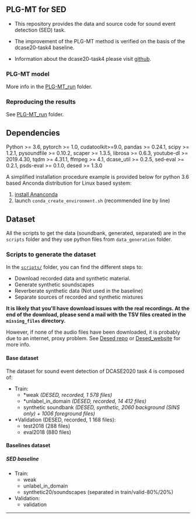 
## PLG-MT for SED

- This repository provides the data and source code for sound event detection (SED) task.
- The improvement of the PLG-MT method is verified on the basis of the dcase20-task4 baseline.

- Information about the dcase20-task4 please visit [github].
### PLG-MT model

More info in the [PLG-MT_run] folder.

### Reproducing the results
See [PLG-MT_run] folder.

## Dependencies

Python >= 3.6, pytorch >= 1.0, cudatoolkit>=9.0, pandas >= 0.24.1, scipy >= 1.2.1, pysoundfile >= 0.10.2,
scaper >= 1.3.5, librosa >= 0.6.3, youtube-dl >= 2019.4.30, tqdm >= 4.31.1, ffmpeg >= 4.1, 
dcase_util >= 0.2.5, sed-eval >= 0.2.1, psds-eval >= 0.1.0, desed >= 1.3.0

A simplified installation procedure example is provided below for python 3.6 based Anconda distribution 
for Linux based system:
1. [install Ananconda][anaconda_download]
2. launch `conda_create_environment.sh` (recommended line by line)

## Dataset

All the scripts to get the data (soundbank, generated, separated) are in the `scripts` folder 
and they use python files from `data_generation` folder.

### Scripts to generate the dataset

In the [`scripts/`][scripts] folder, you can find the different steps to:
- Download recorded data and synthetic material.
- Generate synthetic soundscapes
- Reverberate synthetic data (Not used in the baseline)
- Separate sources of recorded and synthetic mixtures 


**It is likely that you'll have download issues with the real recordings.
At the end of the download, please send a mail with the TSV files
created in the `missing_files` directory.** 

However, if none of the audio files have been downloaded, it is probably due to an internet, proxy problem.
See [Desed repo][desed] or [Desed_website][desed_website] for more info.


#### Base dataset
The dataset for sound event detection of DCASE2020 task 4 is composed of:
- Train:
	- *weak *(DESED, recorded, 1 578 files)*
	- *unlabel_in_domain *(DESED, recorded, 14 412 files)*
	- synthetic soundbank *(DESED, synthetic, 2060 background (SINS only) + 1006 foreground files)*
- *Validation (DESED, recorded, 1 168 files):
	- test2018 (288 files)
	- eval2018 (880 files)


#### Baselines dataset
##### SED baseline
- Train:
	- weak
	- unlabel_in_domain
	- synthetic20/soundscapes (separated in train/valid-80%/20%)
- Validation:
	- validation
	
-----

[github]: https://github.com/turpaultn/dcase20_task4
[PLG-MT_run]: ./PLG-MT_run
[anaconda_download]: https://www.anaconda.com/download/
[Audioset]: https://research.google.com/audioset/index.html
[dcase2019-task4]: http://dcase.community/challenge2019/task-sound-event-detection-in-domestic-environments
[dcase18_task4]: http://dcase.community/challenge2018/task-large-scale-weakly-labeled-semi-supervised-sound-event-detection
[dcase-discussions]: https://groups.google.com/forum/#!forum/dcase-discussions
[dcase_website]: http://dcase.community/challenge2020/task-sound-event-detection-and-separation-in-domestic-environments
[desed]: https://github.com/turpaultn/DESED
[desed_website]: https://project.inria.fr/desed/dcase-challenge/dcase-2020-task-4/
[evaluation_dataset]: https://doi.org/10.5281/zenodo.3571049
[eval_zenodo_repo]: https://doi.org/10.5281/zenodo.3866363
[FSD]: https://datasets.freesound.org/fsd/
[fuss]: https://doi.org/10.5281/zenodo.3694383
[fuss_repo]: https://github.com/google-research/sound-separation
[fuss-repo-model]: https://github.com/google-research/sound-separation/tree/master/models/dcase2020_fuss_baseline
[fuss_scripts]: https://github.com/google-research/sound-separation/tree/master/datasets/fuss
[paper2019-description]: https://hal.inria.fr/hal-02160855
[paper2019-eval]: https://hal.inria.fr/hal-02355573
[paper-psds]: https://arxiv.org/pdf/1910.08440.pdf
[Scaper]: https://github.com/justinsalamon/scaper
[sed_paper]: https://hal.inria.fr/hal-02891665
[ss_sed_paper]: https://hal.inria.fr/hal-02891700
[synthetic_dataset]: https://doi.org/10.5281/zenodo.3550598
[submission_page]: http://dcase.community/challenge2020/submission
[website]: http://dcase.community/challenge2020/

[sed_roc_0_0_100]: figures/sed_baseline/psds_roc_0_0_100.png
[sed_roc_1_0_100]: figures/sed_baseline/psds_roc_1_0_100.png
[sed_roc_0_1_100]: figures/sed_baseline/psds_roc_0_1_100.png
[sed_ss_roc_0_0_100]: figures/sed_ss_baseline/psds_roc_0_0_100.png
[sed_ss_roc_1_0_100]: figures/sed_ss_baseline/psds_roc_1_0_100.png
[sed_ss_roc_0_1_100]: figures/sed_ss_baseline/psds_roc_0_1_100.png

[scripts]: ./scripts
[sound-separation]: ./sound-separation
[baseline]: ./baseline